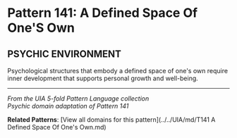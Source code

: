 # Pattern 141: A Defined Space Of One'S Own

## PSYCHIC ENVIRONMENT

Psychological structures that embody a defined space of one's own require inner development that supports personal growth and well-being.

---

*From the UIA 5-fold Pattern Language collection*  
*Psychic domain adaptation of Pattern 141*

**Related Patterns**: [View all domains for this pattern](../../UIA/md/T141 A Defined Space Of One's Own.md)